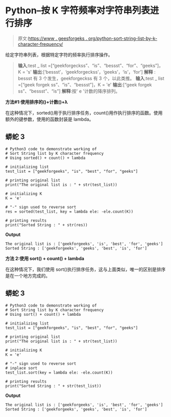 # Python–按 K 字符频率对字符串列表进行排序

> 原文:[https://www . geesforgeks . org/python-sort-string-list-by-k-character-frequency/](https://www.geeksforgeeks.org/python-sort-string-list-by-k-character-frequency/)

给定字符串列表，根据特定字符的频率执行排序操作。

> **输入**:test _ list =[“geekforgeckss”、“is”、“bessst”、“for”、“geeks”]，K = 's'
> **输出**:[‘bessst’，‘geekforgeckss’，‘geeks’，‘is’，‘for’]
> **解释** : bessst 有 3 个发生，geekforgeckss 有 3 个，以此类推。
> **输入**:test _ list =[“geek forgek ss”、“is”、“bessst”]，K = 'e'
> **输出**:[“geek forgek ss”、“bessst”、“is”]
> **解释**:按' e '计数的降序排列。

**方法#1:使用排序的()+计数()+λ**

在这种情况下，sorted()用于执行排序任务，count()用作执行排序的函数。使用额外的键参数，使用的函数封装是 lambda。

## 蟒蛇 3

```
# Python3 code to demonstrate working of
# Sort String list by K character frequency
# Using sorted() + count() + lambda

# initializing list
test_list = ["geekforgeeks", "is", "best", "for", "geeks"]

# printing original list
print("The original list is : " + str(test_list))

# initializing K
K = 'e'

# "-" sign used to reverse sort
res = sorted(test_list, key = lambda ele: -ele.count(K))

# printing results
print("Sorted String : " + str(res))
```

**Output**

```
The original list is : ['geekforgeeks', 'is', 'best', 'for', 'geeks']
Sorted String : ['geekforgeeks', 'geeks', 'best', 'is', 'for']
```

**方法 2:使用 sort() + count() + lambda**

在这种情况下，我们使用 sort()执行排序任务，这与上面类似，唯一的区别是排序是在一个地方完成的。

## 蟒蛇 3

```
# Python3 code to demonstrate working of
# Sort String list by K character frequency
# Using sort() + count() + lambda

# initializing list
test_list = ["geekforgeeks", "is", "best", "for", "geeks"]

# printing original list
print("The original list is : " + str(test_list))

# initializing K
K = 'e'

# "-" sign used to reverse sort
# inplace sort
test_list.sort(key = lambda ele: -ele.count(K))

# printing results
print("Sorted String : " + str(test_list))
```

**Output**

```
The original list is : ['geekforgeeks', 'is', 'best', 'for', 'geeks']
Sorted String : ['geekforgeeks', 'geeks', 'best', 'is', 'for']
```